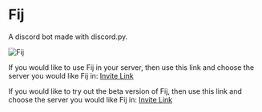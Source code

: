 # Fij
A discord bot made with discord.py.

![Fij](assets/logo-out-hq.jpg)

If you would like to use Fij in your server, then use this link and choose the server you would like Fij in: [Invite Link](https://discord.com/api/oauth2/authorize?client_id=768995826604179517&permissions=8&scope=bot)

If you would like to try out the beta version of Fij, then use this link and choose the server you would like Fij in: [Invite Link](https://discord.com/api/oauth2/authorize?client_id=838321066530308126&permissions=8&scope=bot)
